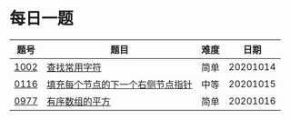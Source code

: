# 每日一题

|题号|题目|难度|日期|
|----|----|----|----|
|[1002](https://leetcode-cn.com/problems/find-common-characters/)|[查找常用字符](lc1002)|简单|20201014|
|[0116](https://leetcode-cn.com/problems/populating-next-right-pointers-in-each-node/)|[填充每个节点的下一个右侧节点指针](lc0116)|中等|20201015|
|[0977](https://leetcode-cn.com/problems/squares-of-a-sorted-array/)|[有序数组的平方](lc0997)|简单|20201016|